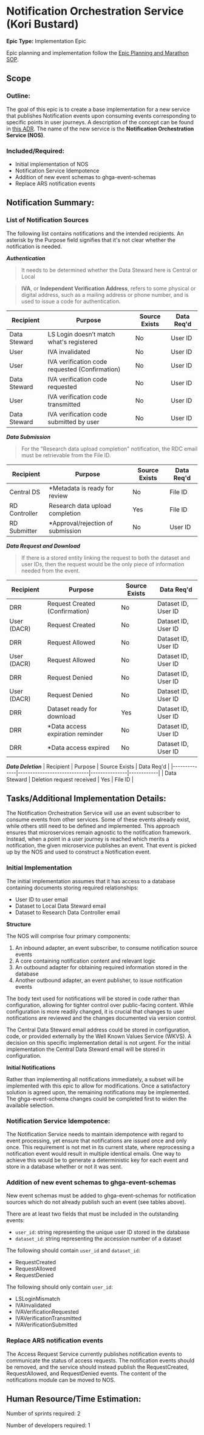 # Notification Orchestration Service (Kori Bustard)
**Epic Type:** Implementation Epic

Epic planning and implementation follow the
[Epic Planning and Marathon SOP](https://docs.ghga-dev.de/main/sops/sop001_epic_planning.html).


## Scope
### Outline:
The goal of this epic is to create a base implementation for a new service that
publishes Notification events upon consuming events corresponding to specific points
in user journeys.
A description of the concept can be found in
[this ADR](https://github.com/ghga-de/adrs/blob/main/docs/adrs/adr007_sourcing_notifications.md).
The name of the new service is the **Notification Orchestration Service (NOS)**.

### Included/Required:
- Initial implementation of NOS
- Notification Service Idempotence
- Addition of new event schemas to ghga-event-schemas
- Replace ARS notification events


## Notification Summary:

### List of Notification Sources

The following list contains notifications and the intended recipients.
An asterisk by the Purpose field signifies that it's not clear whether the notification
is needed.

_**Authentication**_

> It needs to be determined whether the Data Steward here is Central or Local

> **IVA**, or **Independent Verification Address**, refers to some physical or digital
> address, such as a mailing address or phone number, and is used to issue a code for
> authentication.

| Recipient    | Purpose                                  | Source Exists | Data Req'd |
|--------------|------------------------------------------|---------------|------------|
| Data Steward | LS Login doesn’t match what's registered | No            | User ID    |
| User         | IVA invalidated                          | No            | User ID    |
| User         | IVA verification code requested (Confirmation) | No            | User ID    |
| Data Steward | IVA verification code requested          | No            | User ID    |
| User         | IVA verification code transmitted        | No            | User ID    |
| Data Steward | IVA verification code submitted by user  | No            | User ID    |


_**Data Submission**_

> For the "Research data upload completion" notification, the RDC email must be
> retrievable from the File ID.

| Recipient     | Purpose                           | Source Exists | Data Req'd |
|---------------|-----------------------------------|---------------|------------|
| Central DS    | *Metadata is ready for review     | No            | File ID    |
| RD Controller | Research data upload completion   | Yes           | File ID    |
| RD Submitter  | *Approval/rejection of submission | No            | User ID    |



_**Data Request and Download**_

> If there is a stored entity linking the request to both the dataset and user IDs, then
> the request would be the only piece of information needed from the event.

| Recipient    | Purpose                          | Source Exists | Data Req'd |
|--------------|----------------------------------|---------------|------------|
| DRR          | Request Created (Confirmation)   | No            | Dataset ID, User ID|
| User (DACR)  | Request Created                  | No            | Dataset ID, User ID|
| DRR          | Request Allowed                  | No            | Dataset ID, User ID|
| User (DACR)  | Request Allowed                  | No            | Dataset ID, User ID|
| DRR          | Request Denied                   | No            | Dataset ID, User ID|
| User (DACR)  | Request Denied                   | No            | Dataset ID, User ID|
| DRR          | Dataset ready for download       | Yes           | Dataset ID, User ID|
| DRR          | *Data access expiration reminder | No            | Dataset ID, User ID|
| DRR          | *Data access expired             | No            | Dataset ID, User ID|

_**Data Deletion**_
| Recipient    | Purpose                     | Source Exists | Data Req'd |
|--------------|-----------------------------|---------------|------------|
| Data Steward | Deletion request received   | Yes           | File ID    |


## Tasks/Additional Implementation Details:

The Notification Orchestration Service will use an event subscriber to consume events
from other services. Some of these events already exist, while others still
need to be defined and implemented. This approach ensures that microservices remain
agnostic to the notification framework. Instead, when a point in a user journey is
reached which merits a notification, the given microservice publishes an event. That
event is picked up by the NOS and used to construct a Notification event.

### Initial Implementation

The initial implementation assumes that it has access to a database containing
documents storing required relationships:
- User ID to user email
- Dataset to Local Data Steward email
- Dataset to Research Data Controller email

**Structure**

The NOS will comprise four primary components:
1. An inbound adapter, an event subscriber, to consume notification source events
2. A core containing notification content and relevant logic
3. An outbound adapter for obtaining required information stored in the database
4. Another outbound adapter, an event publisher, to issue notification events

The body text used for notifications will be stored in code rather than configuration,
allowing for tighter control over public-facing content. While configuration is more
readily changed, it is crucial that changes to user notifications are reviewed and the
changes documented via version control.

The Central Data Steward email address could be stored in configuration, code, or
provided externally by the Well Known Values Service (WKVS). A decision on this specific
implementation detail is not urgent. For the initial implementation the Central Data
Steward email will be stored in configuration.

**Initial Notifications**

Rather than implementing all notifications immediately, a subset will be implemented
with this epic to allow for modifications. Once a satisfactory solution is agreed upon,
the remaining notifications may be implemented.
The ghga-event-schema changes could be completed first to widen the available selection.

### Notification Service Idempotence:

The Notification Service needs to maintain idempotence with regard to event processing,
yet ensure that notifications are issued once and only once. This requirement is not
met in its current state, where reprocessing a notification event would result in
multiple identical emails. One way to achieve this would be to generate a deterministic
key for each event and store in a database whether or not it was sent.

### Addition of new event schemas to ghga-event-schemas

New event schemas must be added to ghga-event-schemas for notification sources which do
not already publish such an event (see tables above).

There are at least two fields that must be included in the outstanding events:
- `user_id`: string representing the unique user ID stored in the database
- `dataset_id`: string representing the accession number of a dataset

The following should contain `user_id` and `dataset_id`:
- RequestCreated
- RequestAllowed
- RequestDenied

The following should only contain `user_id`:
- LSLoginMismatch
- IVAInvalidated
- IVAVerificationRequested
- IVAVerificationTransmitted
- IVAVerificationSubmitted

### Replace ARS notification events

The Access Request Service currently publishes notification events to communicate the
status of access requests. The notification events should be removed, and the service
should instead publish the RequestCreated, RequestAllowed, and RequestDenied events.
The content of the notifications module can be moved to NOS.

## Human Resource/Time Estimation:

Number of sprints required: 2

Number of developers required: 1
